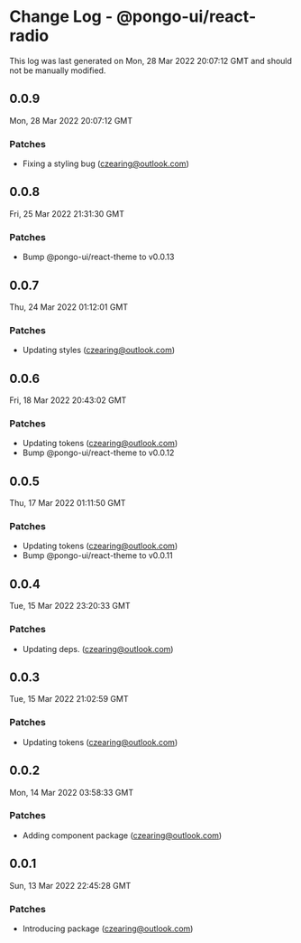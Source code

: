 # Change Log - @pongo-ui/react-radio

This log was last generated on Mon, 28 Mar 2022 20:07:12 GMT and should not be manually modified.

<!-- Start content -->

## 0.0.9

Mon, 28 Mar 2022 20:07:12 GMT

### Patches

- Fixing a styling bug (czearing@outlook.com)

## 0.0.8

Fri, 25 Mar 2022 21:31:30 GMT

### Patches

- Bump @pongo-ui/react-theme to v0.0.13

## 0.0.7

Thu, 24 Mar 2022 01:12:01 GMT

### Patches

- Updating styles (czearing@outlook.com)

## 0.0.6

Fri, 18 Mar 2022 20:43:02 GMT

### Patches

- Updating tokens (czearing@outlook.com)
- Bump @pongo-ui/react-theme to v0.0.12

## 0.0.5

Thu, 17 Mar 2022 01:11:50 GMT

### Patches

- Updating tokens (czearing@outlook.com)
- Bump @pongo-ui/react-theme to v0.0.11

## 0.0.4

Tue, 15 Mar 2022 23:20:33 GMT

### Patches

- Updating deps. (czearing@outlook.com)

## 0.0.3

Tue, 15 Mar 2022 21:02:59 GMT

### Patches

- Updating tokens (czearing@outlook.com)

## 0.0.2

Mon, 14 Mar 2022 03:58:33 GMT

### Patches

- Adding component package (czearing@outlook.com)

## 0.0.1

Sun, 13 Mar 2022 22:45:28 GMT

### Patches

- Introducing package (czearing@outlook.com)
